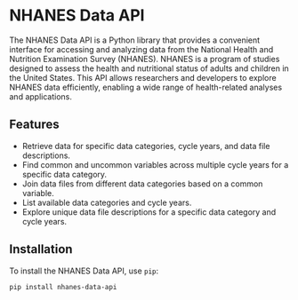 # NHANES Data API

The NHANES Data API is a Python library that provides a convenient interface for accessing and analyzing data from the National Health and Nutrition Examination Survey (NHANES). NHANES is a program of studies designed to assess the health and nutritional status of adults and children in the United States. This API allows researchers and developers to explore NHANES data efficiently, enabling a wide range of health-related analyses and applications.

## Features

- Retrieve data for specific data categories, cycle years, and data file descriptions.
- Find common and uncommon variables across multiple cycle years for a specific data category.
- Join data files from different data categories based on a common variable.
- List available data categories and cycle years.
- Explore unique data file descriptions for a specific data category and cycle years.

## Installation

To install the NHANES Data API, use `pip`:

```bash
pip install nhanes-data-api
